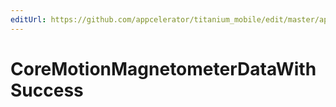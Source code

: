 ```yaml
---
editUrl: https://github.com/appcelerator/titanium_mobile/edit/master/apidoc/CoreMotion.yml
---
```

# CoreMotionMagnetometerDataWithSuccess

<TypeHeader/>

<ApiDocs/>
